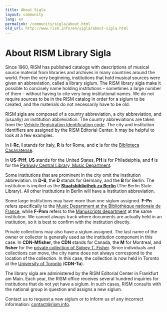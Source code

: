 ```yaml
---
title: About Sigla
layout: community
lang: en
permalink: /community/sigla/about.html
old_url: http://www.rism.info/en/sigla/about-sigla.html
---
```


# About RISM Library Sigla

Since 1960, RISM has published catalogs with descriptions of musical source material from libraries and archives in many countries around the world. From the very beginning, institutions that hold musical sources were given an abbreviation, called a library siglum. The RISM library sigla make it possible to concisely name holding institutions – sometimes a large number of them – without having to cite very long institutional names. We do not require sources to be in the RISM catalog in order for a siglum to be created, and the materials do not necessarily have to be old.

RISM sigla are composed of a country abbreviation, a city abbreviation, and (usually) an institution abbreviation. The country abbreviations are taken from the [Vehicle Registration Identification code](https://en.wikipedia.org/wiki/International_vehicle_registration_code). The city and institution identifiers are assigned by the RISM Editorial Center. It may be helpful to look at a few examples.

In **I-Rc**, **I** stands for Italy, **R** is for Rome, and **c** is for the [Biblioteca Casanatense](https://rism.online/institutions/30000230).

In **US-PHf**, **US** stands for the United States, **PH** is for Philadelphia, and **f** is for the [Parkway Central Library, Music Department](https://rism.online/institutions/30002414).

Some institutions that are prominent in the city omit the institution abbreviation. In **D-B**, the **D** stands for Germany, and the **B** for Berlin. The institution is implied as the [**Staatsbibliothek zu Berlin**](https://rism.online/institutions/30000655) (The Berlin State Library). All other institutions in Berlin will have a institution abbreviation.

Some large institutions may have more than one siglum assigned. **F-Pn** refers specifically to the [Music Department at the Bibliothèque nationale de France](https://rism.online/institutions/30001488), while **F-Pnm** refers to the [Manuscripts department](https://rism.online/institutions/30078937) at the same institution. We cannot always track where documents are actually held in an institution, so it is best to confirm with the institution directly.

Private collections may also have a siglum assigned. The last name of the owner or collector is generally used as the institution component in this case. In **CDN-Mfisher**, the **CDN** stands for Canada, the **M** for Montreal, and **fisher** for the [private collection of Sidney T. Fisher](https://rism.online/institutions/30000470). Since individuals and collections can move, the city name does not always correspond to the location of the collection. In this case, the collection is now held in Toronto at the [University of Toronto](https://rism.online/institutions/30000488) (**CDN-Tu**).

The library sigla are administered by the RISM Editorial Center in Frankfurt am Main. Each year, the RISM office receives several hundred inquiries for institutions that do not yet have a siglum. In such cases, RISM consults with the national group in question and assigns a new siglum.

Contact us to request a new siglum or to inform us of any incorrect information: [contact@rism.info](mailto:contact@rism.info).
